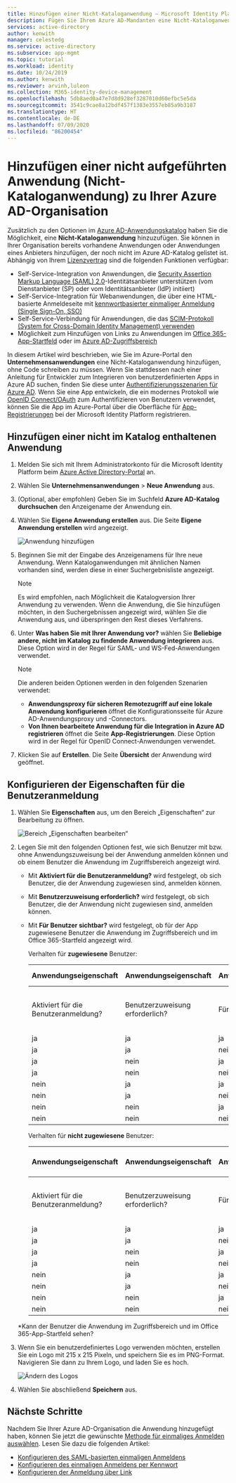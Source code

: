 ```yaml
---
title: Hinzufügen einer Nicht-Kataloganwendung – Microsoft Identity Platform | Microsoft-Dokumentation
description: Fügen Sie Ihrem Azure AD-Mandanten eine Nicht-Kataloganwendung hinzu.
services: active-directory
author: kenwith
manager: celestedg
ms.service: active-directory
ms.subservice: app-mgmt
ms.topic: tutorial
ms.workload: identity
ms.date: 10/24/2019
ms.author: kenwith
ms.reviewer: arvinh,luleon
ms.collection: M365-identity-device-management
ms.openlocfilehash: 5db8aed0a47e7d8d928ef3287010d60efbc5e5da
ms.sourcegitcommit: 3541c9cae8a12bdf457f1383e3557eb85a9b3187
ms.translationtype: HT
ms.contentlocale: de-DE
ms.lasthandoff: 07/09/2020
ms.locfileid: "86200454"
---
```

# <a name="add-an-unlisted-non-gallery-application-to-your-azure-ad-organization"></a>Hinzufügen einer nicht aufgeführten Anwendung (Nicht-Kataloganwendung) zu Ihrer Azure AD-Organisation

Zusätzlich zu den Optionen im [Azure AD-Anwendungskatalog](https://azure.microsoft.com/documentation/articles/active-directory-saas-tutorial-list/) haben Sie die Möglichkeit, eine **Nicht-Kataloganwendung** hinzuzufügen. Sie können in Ihrer Organisation bereits vorhandene Anwendungen oder Anwendungen eines Anbieters hinzufügen, der noch nicht im Azure AD-Katalog gelistet ist. Abhängig von Ihrem [Lizenzvertrag](https://azure.microsoft.com/pricing/details/active-directory/) sind die folgenden Funktionen verfügbar:

- Self-Service-Integration von Anwendungen, die [Security Assertion Markup Language (SAML) 2.0](https://wikipedia.org/wiki/SAML_2.0)-Identitätsanbieter unterstützen (vom Dienstanbieter (SP) oder vom Identitätsanbieter (IdP) initiiert)
- Self-Service-Integration für Webanwendungen, die über eine HTML-basierte Anmeldeseite mit [kennwortbasierter einmaliger Anmeldung (Single Sign-On, SSO)](what-is-single-sign-on.md#password-based-sso)
- Self-Service-Verbindung für Anwendungen, die das [SCIM-Protokoll (System for Cross-Domain Identity Management) verwenden](../app-provisioning/use-scim-to-provision-users-and-groups.md)
- Möglichkeit zum Hinzufügen von Links zu Anwendungen im [Office 365-App-Startfeld](https://www.microsoft.com/microsoft-365/blog/2014/10/16/organize-office-365-new-app-launcher-2/) oder im [Azure AD-Zugriffsbereich](what-is-single-sign-on.md#linked-sign-on)

In diesem Artikel wird beschrieben, wie Sie im Azure-Portal den **Unternehmensanwendungen** eine Nicht-Kataloganwendung hinzufügen, ohne Code schreiben zu müssen. Wenn Sie stattdessen nach einer Anleitung für Entwickler zum Integrieren von benutzerdefinierten Apps in Azure AD suchen, finden Sie diese unter [Authentifizierungsszenarien für Azure AD](../develop/authentication-scenarios.md). Wenn Sie eine App entwickeln, die ein modernes Protokoll wie [OpenID Connect/OAuth](../develop/active-directory-v2-protocols.md) zum Authentifizieren von Benutzern verwendet, können Sie die App im Azure-Portal über die Oberfläche für [App-Registrierungen](../develop/quickstart-register-app.md) bei der Microsoft Identity Platform registrieren.

## <a name="add-a-non-gallery-application"></a>Hinzufügen einer nicht im Katalog enthaltenen Anwendung

1. Melden Sie sich mit Ihrem Administratorkonto für die Microsoft Identity Platform beim [Azure Active Directory-Portal](https://aad.portal.azure.com/) an.

2. Wählen Sie **Unternehmensanwendungen** > **Neue Anwendung** aus.

3. (Optional, aber empfohlen) Geben Sie im Suchfeld **Azure AD-Katalog durchsuchen** den Anzeigename der Anwendung ein. 

4. Wählen Sie **Eigene Anwendung erstellen** aus. Die Seite **Eigene Anwendung erstellen** wird angezeigt.

   ![Anwendung hinzufügen](media/add-non-gallery-app/create-your-own-application.png)

5. Beginnen Sie mit der Eingabe des Anzeigenamens für Ihre neue Anwendung. Wenn Kataloganwendungen mit ähnlichen Namen vorhanden sind, werden diese in einer Suchergebnisliste angezeigt.

   > [!NOTE]
   > Es wird empfohlen, nach Möglichkeit die Katalogversion Ihrer Anwendung zu verwenden. Wenn die Anwendung, die Sie hinzufügen möchten, in den Suchergebnissen angezeigt wird, wählen Sie die Anwendung aus, und überspringen den Rest dieses Verfahrens.

6. Unter **Was haben Sie mit Ihrer Anwendung vor?** wählen Sie **Beliebige andere, nicht im Katalog zu findende Anwendung integrieren** aus. Diese Option wird in der Regel für SAML- und WS-Fed-Anwendungen verwendet.

   > [!NOTE]
   > Die anderen beiden Optionen werden in den folgenden Szenarien verwendet:
   >* **Anwendungsproxy für sicheren Remotezugriff auf eine lokale Anwendung konfigurieren** öffnet die Konfigurationsseite für Azure AD-Anwendungsproxy und -Connectors.
   >* **Von Ihnen bearbeitete Anwendung für die Integration in Azure AD registrieren** öffnet die Seite **App-Registrierungen**. Diese Option wird in der Regel für OpenID Connect-Anwendungen verwendet.

7. Klicken Sie auf **Erstellen**. Die Seite **Übersicht** der Anwendung wird geöffnet.

## <a name="configure-user-sign-in-properties"></a>Konfigurieren der Eigenschaften für die Benutzeranmeldung

1. Wählen Sie **Eigenschaften** aus, um den Bereich „Eigenschaften“ zur Bearbeitung zu öffnen.

    ![Bereich „Eigenschaften bearbeiten“](media/add-non-gallery-app/edit-properties.png)

2. Legen Sie mit den folgenden Optionen fest, wie sich Benutzer mit bzw. ohne Anwendungszuweisung bei der Anwendung anmelden können und ob einem Benutzer die Anwendung im Zugriffsbereich angezeigt wird.

    - Mit **Aktiviert für die Benutzeranmeldung?** wird festgelegt, ob sich Benutzer, die der Anwendung zugewiesen sind, anmelden können.
    - Mit **Benutzerzuweisung erforderlich?** wird festgelegt, ob sich Benutzer, die der Anwendung nicht zugewiesen sind, anmelden können.
    - Mit **Für Benutzer sichtbar?** wird festgelegt, ob für der App zugewiesene Benutzer die Anwendung im Zugriffsbereich und im Office 365-Startfeld angezeigt wird.

      Verhalten für **zugewiesene** Benutzer:

       | Anwendungseigenschaft | Anwendungseigenschaft | Anwendungseigenschaft | Zugewiesene Benutzer | Zugewiesene Benutzer |
       |---|---|---|---|---|
       | Aktiviert für die Benutzeranmeldung? | Benutzerzuweisung erforderlich? | Für Benutzer sichtbar? | Können sich zugewiesene Benutzer anmelden? | Können zugewiesene Benutzer die Anwendung sehen?* |
       | ja | ja | ja | ja | ja  |
       | ja | ja | nein  | ja | nein   |
       | ja | nein  | ja | ja | ja  |
       | ja | nein  | nein  | ja | nein   |
       | nein  | ja | ja | nein  | nein   |
       | nein  | ja | nein  | nein  | nein   |
       | nein  | nein  | ja | nein  | nein   |
       | nein  | nein  | nein  | nein  | nein   |

      Verhalten für **nicht zugewiesene** Benutzer:

       | Anwendungseigenschaft | Anwendungseigenschaft | Anwendungseigenschaft | Nicht zugewiesene Benutzer | Nicht zugewiesene Benutzer |
       |---|---|---|---|---|
       | Aktiviert für die Benutzeranmeldung? | Benutzerzuweisung erforderlich? | Für Benutzer sichtbar? | Können sich nicht zugewiesene Benutzer anmelden? | Können nicht zugewiesene Benutzer die Anwendung sehen?* |
       | ja | ja | ja | nein  | nein   |
       | ja | ja | nein  | nein  | nein   |
       | ja | nein  | ja | ja | nein   |
       | ja | nein  | nein  | ja | nein   |
       | nein  | ja | ja | nein  | nein   |
       | nein  | ja | nein  | nein  | nein   |
       | nein  | nein  | ja | nein  | nein   |
       | nein  | nein  | nein  | nein  | nein   |

     *Kann der Benutzer die Anwendung im Zugriffsbereich und im Office 365-App-Startfeld sehen?

3. Wenn Sie ein benutzerdefiniertes Logo verwenden möchten, erstellen Sie ein Logo mit 215 x 215 Pixeln, und speichern Sie es im PNG-Format. Navigieren Sie dann zu Ihrem Logo, und laden Sie es hoch.

    ![Ändern des Logos](media/add-non-gallery-app/change-logo.png)

4. Wählen Sie abschließend **Speichern** aus.

## <a name="next-steps"></a>Nächste Schritte

Nachdem Sie Ihrer Azure AD-Organisation die Anwendung hinzugefügt haben, können Sie jetzt die gewünschte [Methode für einmaliges Anmelden auswählen](what-is-single-sign-on.md#choosing-a-single-sign-on-method). Lesen Sie dazu die folgenden Artikel:

- [Konfigurieren des SAML-basierten einmaligen Anmeldens](configure-single-sign-on-non-gallery-applications.md)
- [Konfigurieren des einmaligen Anmeldens per Kennwort](configure-password-single-sign-on-non-gallery-applications.md)
- [Konfigurieren der Anmeldung über Link](configure-linked-sign-on.md)

